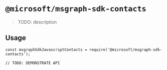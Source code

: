 # `@microsoft/msgraph-sdk-contacts`

> TODO: description

## Usage

```
const msgraphSdkJavascriptContacts = require('@microsoft/msgraph-sdk-contacts');

// TODO: DEMONSTRATE API
```
